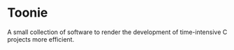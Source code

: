 # Toonie
A small collection of software to render the development of time-intensive C projects more efficient.

